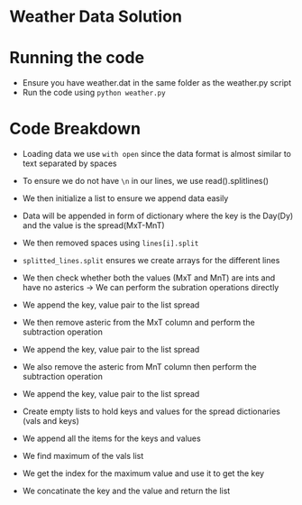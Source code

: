 # Weather Data Solution  
  
# Running the code  
- Ensure you have weather.dat in the same folder as the weather.py script  
- Run the code using ```python weather.py```  

  
# Code Breakdown  
- Loading data we use ```with open``` since the data format is almost similar to text separated by spaces  
- To ensure we do not have ```\n``` in our lines, we use read().splitlines()  
- We then initialize a list to ensure we append data easily  
- Data will be appended in form of dictionary where the key is the Day(Dy) and the value is the spread(MxT-MnT)  
- We then removed spaces using ```lines[i].split```  
- ```splitted_lines.split``` ensures we create arrays for the different lines  
- We then check whether both the values (MxT and MnT) are ints and have no asterics -> We can perform the subration operations directly  
- We append the key, value pair to the list spread  
- We then remove asteric from the MxT column and perform the subtraction operation 
- We append the key, value pair to the list spread  
- We also remove the asteric from MnT column then perform the subtraction operation  
- We append the key, value pair to the list spread  
  
- Create empty lists to hold keys and values for the spread dictionaries (vals and keys)  
- We append all the items for the keys and values  
- We find maximum of the vals list  
- We get the index for the maximum value and use it to get the key  
- We concatinate the key and the value and return the list  
